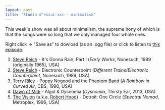 ```yaml
---
layout: post
title: "Studio d'essai xxi – minimalism"
---
```


This week's show was all about minimalism, the supreme irony of which is that the songs were so long that we only managed four whole ones.

Right click → "Save as" to dowload (as an .ogg file) or click to listen to <a
href="https://github.com/studio-dessai/podcasts/blob/master/2014-10-30%20-%20studio%20d%27essai%20xxi.ogg">this episode</a>.

1. [Steve Reich](http://musicbrainz.org/artist/a3031680-c359-458f-a641-70ccbaec6a74) - It's Gonna Rain, Part I (_Early Works_, Nonesuch, 1989 (originally 1965), USA)
1. [Steve Reich](http://musicbrainz.org/artist/a3031680-c359-458f-a641-70ccbaec6a74) - Electronic Counterpoint (_Different Trains/Electronic Counterpoint_, Nonesuch, 1989, USA)
1. [Terry Riley](http://musicbrainz.org/artist/7bf257bf-19a8-4205-8ae8-98511e50b719) - Poppy Nogood and the Phantom Band (_A Rainbow in Curved Air_, CBS, 1990, USA)
1. [Dawn of Midi](http://musicbrainz.org/artist/273dee46-43b8-4385-bdd2-d98bbad3c13e) - Algol \& Dysnomia (_Dysnomia_, Thirsty Ear, 2013, USA)
1. [The Vision](http://musicbrainz.org/artist/ba29799d-d49c-4250-b9a3-de5823a736c4) (a.k.a. [Robert Hood](http://musicbrainz.org/artist/e8a61400-baf7-4fb3-a3e3-c9e7b665547f)) - Detroit: One Circle (_Spectral Nomad_, Metroplex, 1996, USA)
